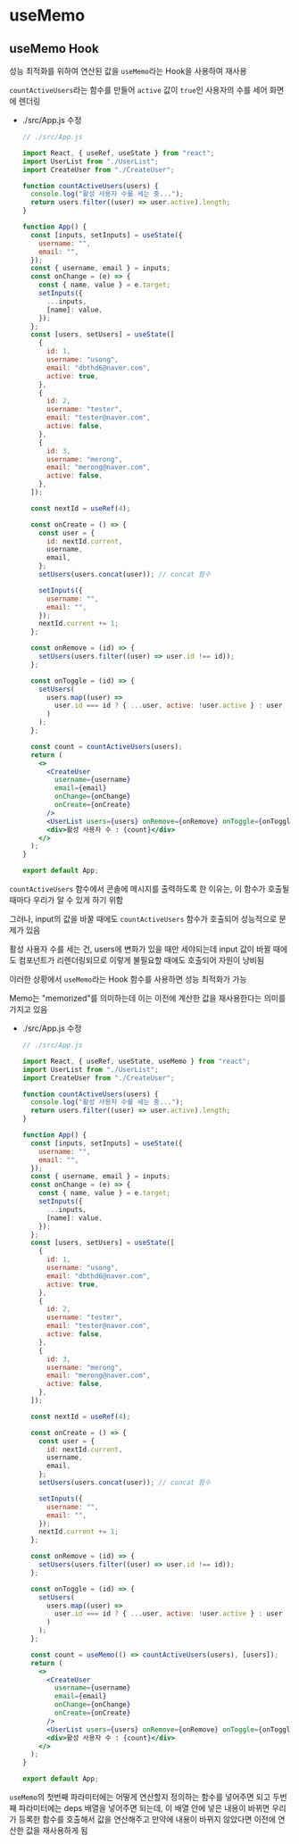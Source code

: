 # useMemo

## useMemo Hook

성능 최적화를 위하여 연산된 값을 `useMemo`라는 Hook을 사용하여 재사용

`countActiveUsers`라는 함수를 만들어 `active` 값이 `true`인 사용자의 수를 세어 화면에 렌더링

+ ./src/App.js 수정

  ```jsx
  // ./src/App.js
  
  import React, { useRef, useState } from "react";
  import UserList from "./UserList";
  import CreateUser from "./CreateUser";
  
  function countActiveUsers(users) {
    console.log("활성 사용자 수를 세는 중...");
    return users.filter((user) => user.active).length;
  }
  
  function App() {
    const [inputs, setInputs] = useState({
      username: "",
      email: "",
    });
    const { username, email } = inputs;
    const onChange = (e) => {
      const { name, value } = e.target;
      setInputs({
        ...inputs,
        [name]: value,
      });
    };
    const [users, setUsers] = useState([
      {
        id: 1,
        username: "usong",
        email: "dbthd6@naver.com",
        active: true,
      },
      {
        id: 2,
        username: "tester",
        email: "tester@naver.com",
        active: false,
      },
      {
        id: 3,
        username: "merong",
        email: "merong@naver.com",
        active: false,
      },
    ]);
  
    const nextId = useRef(4);
  
    const onCreate = () => {
      const user = {
        id: nextId.current,
        username,
        email,
      };
      setUsers(users.concat(user)); // concat 함수
  
      setInputs({
        username: "",
        email: "",
      });
      nextId.current += 1;
    };
  
    const onRemove = (id) => {
      setUsers(users.filter((user) => user.id !== id));
    };
  
    const onToggle = (id) => {
      setUsers(
        users.map((user) =>
          user.id === id ? { ...user, active: !user.active } : user
        )
      );
    };
  
    const count = countActiveUsers(users);
    return (
      <>
        <CreateUser
          username={username}
          email={email}
          onChange={onChange}
          onCreate={onCreate}
        />
        <UserList users={users} onRemove={onRemove} onToggle={onToggle} />
        <div>활성 사용자 수 : {count}</div>
      </>
    );
  }
  
  export default App;
  ```

`countActiveUsers` 함수에서 콘솔에 메시지를 출력하도록 한 이유는, 이 함수가 호출될 때마다 우리가 알 수 있게 하기 위함

그러나, input의 값을 바꿀 때에도 `countActiveUsers` 함수가 호출되어 성능적으로 문제가 있음

활성 사용자 수를 세는 건, users에 변화가 있을 때만 세야되는데 input 값이 바뀔 때에도 컴포넌트가 리렌더링되므로 이렇게 불필요할 때에도 호출되어 자원이 낭비됨

이러한 상황에서 `useMemo`라는 Hook 함수를 사용하면 성능 최적화가 가능

Memo는 "memorized"를 의미하는데 이는 이전에 계산한 값을 재사용한다는 의미를 가지고 있음

+ ./src/App.js 수정

  ```jsx
  // ./src/App.js
  
  import React, { useRef, useState, useMemo } from "react";
  import UserList from "./UserList";
  import CreateUser from "./CreateUser";
  
  function countActiveUsers(users) {
    console.log("활성 사용자 수를 세는 중...");
    return users.filter((user) => user.active).length;
  }
  
  function App() {
    const [inputs, setInputs] = useState({
      username: "",
      email: "",
    });
    const { username, email } = inputs;
    const onChange = (e) => {
      const { name, value } = e.target;
      setInputs({
        ...inputs,
        [name]: value,
      });
    };
    const [users, setUsers] = useState([
      {
        id: 1,
        username: "usong",
        email: "dbthd6@naver.com",
        active: true,
      },
      {
        id: 2,
        username: "tester",
        email: "tester@naver.com",
        active: false,
      },
      {
        id: 3,
        username: "merong",
        email: "merong@naver.com",
        active: false,
      },
    ]);
  
    const nextId = useRef(4);
  
    const onCreate = () => {
      const user = {
        id: nextId.current,
        username,
        email,
      };
      setUsers(users.concat(user)); // concat 함수
  
      setInputs({
        username: "",
        email: "",
      });
      nextId.current += 1;
    };
  
    const onRemove = (id) => {
      setUsers(users.filter((user) => user.id !== id));
    };
  
    const onToggle = (id) => {
      setUsers(
        users.map((user) =>
          user.id === id ? { ...user, active: !user.active } : user
        )
      );
    };
  
    const count = useMemo(() => countActiveUsers(users), [users]);
    return (
      <>
        <CreateUser
          username={username}
          email={email}
          onChange={onChange}
          onCreate={onCreate}
        />
        <UserList users={users} onRemove={onRemove} onToggle={onToggle} />
        <div>활성 사용자 수 : {count}</div>
      </>
    );
  }
  
  export default App;
  ```

`useMemo`의 첫번째 파라미터에는 어떻게 연산할지 정의하는 함수를 넣어주면 되고 두번째 파라미터에는 deps 배열을 넣어주면 되는데, 이 배열 안에 넣은 내용이 바뀌면 우리가 등록한 함수를 호출해서 값을 연산해주고 만약에 내용이 바뀌지 않았다면 이전에 연산한 값을 재사용하게 됨

